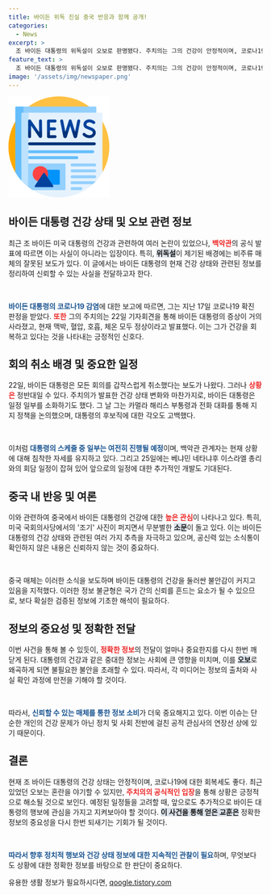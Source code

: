 ```yaml
---
title: 바이든 위독 진실 중국 반응과 함께 공개!
categories:
  - News
excerpt: >
  조 바이든 대통령의 위독설이 오보로 판명됐다. 주치의는 그의 건강이 안정적이며, 코로나19 증상이 완전히 회복됐다고 발표했다. 이와 동시에 공개 회의 일정이 취소된 이유는 무엇일까? 궁금증을 자아내는 이 사건의 이면을 살펴보자!
feature_text: >
  조 바이든 대통령의 위독설이 오보로 판명됐다. 주치의는 그의 건강이 안정적이며, 코로나19 증상이 완전히 회복됐다고 발표했다. 이와 동시에 공개 회의 일정이 취소된 이유는 무엇일까? 궁금증을 자아내는 이 사건의 이면을 살펴보자!
image: '/assets/img/newspaper.png'
---
```


<p><img src="/assets/img/newspaper.png" alt="kimp 속보" /></p>

<h2 data-ke-size="size26">바이든 대통령 건강 상태 및 오보 관련 정보</h2>

<p data-ke-size="size16">최근 조 바이든 미국 대통령의 건강과 관련하여 여러 논란이 있었으나, <b><span style="color: #ee2323;">백악관</span></b>의 공식 발표에 따르면 이는 사실이 아니라는 입장이다. 특히, <b><span style="background-color: #21538527;">위독설</span></b>이 제기된 배경에는 비주류 매체의 잘못된 보도가 있다. 이 글에서는 바이든 대통령의 현재 건강 상태와 관련된 정보를 정리하여 신뢰할 수 있는 사실을 전달하고자 한다.</p>

<p data-ke-size="size16">&nbsp;</p> 

<p><b><span style="color: #1a5490;">바이든 대통령의 코로나19 감염</span></b>에 대한 보고에 따르면, 그는 지난 17일 코로나19 확진 판정을 받았다. <b><span style="color: #ee2323;">또한</span></b> 그의 주치의는 22일 기자회견을 통해 바이든 대통령의 증상이 거의 사라졌고, 현재 맥박, 혈압, 호흡, 체온 모두 정상이라고 발표했다. 이는 그가 건강을 회복하고 있다는 것을 나타내는 긍정적인 신호다.</p>

<h2 data-ke-size="size26">회의 취소 배경 및 중요한 일정</h2>

<p data-ke-size="size16">22일, 바이든 대통령은 모든 회의를 갑작스럽게 취소했다는 보도가 나왔다. 그러나 <b><span style="color: #ee2323;">상황은</span></b> 정반대일 수 있다. 주치의가 발표한 건강 상태 변화와 마찬가지로, 바이든 대통령은 일정 일부를 소화하기도 했다. 그 날 그는 카멀라 해리스 부통령과 전화 대화를 통해 지지 정책을 논의했으며, 대통령의 후보직에 대한 각오도 고백했다.</p>

<p data-ke-size="size16">&nbsp;</p>

<p>이처럼 <b><span style="color: #1a5490;">대통령의 스케줄 중 일부는 여전히 진행될 예정</span></b>이며, 백악관 관계자는 현재 상황에 대해 침착한 자세를 유지하고 있다. 그리고 25일에는 베냐민 네타냐후 이스라엘 총리와의 회담 일정이 잡혀 있어 앞으로의 일정에 대한 추가적인 개발도 기대된다.</p>

<h2 data-ke-size="size26">중국 내 반응 및 여론</h2>

<p data-ke-size="size16">이와 관련하여 중국에서 바이든 대통령의 건강에 대한 <b><span style="color: #ee2323;">높은 관심</span></b>이 나타나고 있다. 특히, 미국 국회의사당에서의 '조기' 사진이 퍼지면서 무분별한 <b><span style="background-color: #21538527;">소문</span></b>이 돌고 있다. 이는 바이든 대통령의 건강 상태와 관련된 여러 가지 추측을 자극하고 있으며, 공신력 있는 소식통이 확인하지 않은 내용은 신뢰하지 않는 것이 중요하다.</p>

<p data-ke-size="size16">&nbsp;</p>

<p>중국 매체는 이러한 소식을 보도하며 바이든 대통령의 건강을 둘러싼 불안감이 커지고 있음을 지적했다. 이러한 정보 불균형은 국가 간의 신뢰를 흔드는 요소가 될 수 있으므로, 보다 확실한 검증된 정보에 기초한 해석이 필요하다.</p>

<h2 data-ke-size="size26">정보의 중요성 및 정확한 전달</h2>

<p data-ke-size="size16">이번 사건을 통해 볼 수 있듯이, <b><span style="color: #ee2323;">정확한 정보</span></b>의 전달이 얼마나 중요한지를 다시 한번 깨닫게 된다. 대통령의 건강과 같은 중대한 정보는 사회에 큰 영향을 미치며, 이를 <b><span style="background-color: #21538527;">오보</span></b>로 왜곡하게 되면 불필요한 불안을 초래할 수 있다. 따라서, 각 미디어는 정보의 출처와 사실 확인 과정에 만전을 기해야 할 것이다.</p>

<p data-ke-size="size16">&nbsp;</p>

<p>따라서, <b><span style="color: #1a5490;">신뢰할 수 있는 매체를 통한 정보 소비</span></b>가 더욱 중요해지고 있다. 이번 이슈는 단순한 개인의 건강 문제가 아닌 정치 및 사회 전반에 걸친 공적 관심사의 연장선 상에 있기 때문이다.</p>

<h2 data-ke-size="size26">결론</h2>

<p data-ke-size="size16">현재 조 바이든 대통령의 건강 상태는 안정적이며, 코로나19에 대한 회복세도 좋다. 최근 있었던 오보는 혼란을 야기할 수 있지만, <b><span style="color: #ee2323;">주치의의 공식적인 입장</span></b>을 통해 상황은 긍정적으로 해소될 것으로 보인다. 예정된 일정들을 고려할 때, 앞으로도 추가적으로 바이든 대통령의 행보에 관심을 가지고 지켜보아야 할 것이다. <b><span style="background-color: #21538527;">이 사건을 통해 얻은 교훈은</span></b> 정확한 정보의 중요성을 다시 한번 되새기는 기회가 될 것이다.</p>

<p data-ke-size="size16">&nbsp;</p> 

<p><b><span style="color: #1a5490;">따라서 향후 정치적 행보와 건강 상태 정보에 대한 지속적인 관찰이 필요</span></b>하며, 무엇보다도 상황에 대한 정확한 정보를 바탕으로 한 판단이 중요하다.</p>
유용한 생활 정보가 필요하시다면, <a href="https://qoogle.tistory.com" rel="dofollow">qoogle.tistory.com</a>


